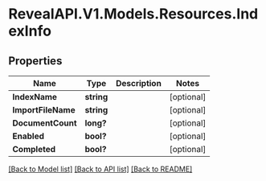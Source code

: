# RevealAPI.V1.Models.Resources.IndexInfo
## Properties

Name | Type | Description | Notes
------------ | ------------- | ------------- | -------------
**IndexName** | **string** |  | [optional] 
**ImportFileName** | **string** |  | [optional] 
**DocumentCount** | **long?** |  | [optional] 
**Enabled** | **bool?** |  | [optional] 
**Completed** | **bool?** |  | [optional] 

[[Back to Model list]](../README.md#documentation-for-models) [[Back to API list]](../README.md#documentation-for-api-endpoints) [[Back to README]](../README.md)

